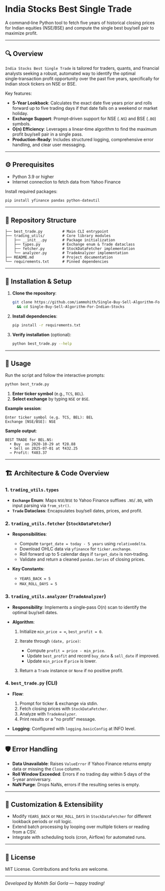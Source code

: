 # India Stocks Best Single Trade

A command‑line Python tool to fetch five years of historical closing prices for Indian equities (NSE/BSE) and compute the single best buy/sell pair to maximize profit.

---

## 🔍 Overview

`India Stocks Best Single Trade` is tailored for traders, quants, and financial analysts seeking a robust, automated way to identify the optimal single‑transaction profit opportunity over the past five years, specifically for Indian stock tickers on NSE or BSE.

Key features:

* **5‑Year Lookback**: Calculates the exact date five years prior and rolls forward up to five trading days if that date falls on a weekend or market holiday.
* **Exchange Support**: Prompt‑driven support for NSE (`.NS`) and BSE (`.BO`) symbols.
* **O(n) Efficiency**: Leverages a linear‑time algorithm to find the maximum profit buy/sell pair in a single pass.
* **Production‑Ready**: Includes structured logging, comprehensive error handling, and clear user messaging.

---

## ⚙️ Prerequisites

* Python 3.9 or higher
* Internet connection to fetch data from Yahoo Finance

Install required packages:

```bash
pip install yfinance pandas python-dateutil
```

---

## 📁 Repository Structure

```plaintext
├── best_trade.py         # Main CLI entrypoint
├── trading_utils/        # Core library modules
│   ├── __init__.py       # Package initialization
│   ├── types.py          # Exchange enum & Trade dataclass
│   ├── fetcher.py        # StockDataFetcher implementation
│   └── analyzer.py       # TradeAnalyzer implementation
├── README.md             # Project documentation
└── requirements.txt      # Pinned dependencies
```

---

## 🚀 Installation & Setup

1. **Clone the repository**:

   ```bash
   git clone https://github.com/iammohith/Single-Buy-Sell-Algorithm-For-Indian-Stocks.git \
     && cd Single-Buy-Sell-Algorithm-For-Indian-Stocks
   ```

2. **Install dependencies**:

   ```bash
   pip install -r requirements.txt
   ```

3. **Verify installation** (optional):

   ```bash
   python best_trade.py --help
   ```

---

## 🎯 Usage

Run the script and follow the interactive prompts:

```bash
python best_trade.py
```

1. **Enter ticker symbol** (e.g., `TCS`, `BEL`).
2. **Select exchange** by typing `NSE` or `BSE`.

**Example session**:

```text
Enter ticker symbol (e.g. TCS, BEL): BEL
Exchange [NSE/BSE]: NSE
```

**Sample output**:

```text
BEST TRADE for BEL.NS:
  • Buy  on 2020-10-29 at ₹28.88
  • Sell on 2025-07-01 at ₹432.25
  → Profit: ₹403.37
```

---

## 🏗️ Architecture & Code Overview

### 1. `trading_utils.types`

* **`Exchange` Enum**: Maps `NSE`/`BSE` to Yahoo Finance suffixes `.NS`/`.BO`, with input parsing via `from_str()`.
* **`Trade` Dataclass**: Encapsulates buy/sell dates, prices, and profit.

### 2. `trading_utils.fetcher` (`StockDataFetcher`)

* **Responsibilities**:

  * Compute `target_date = today - 5 years` using `relativedelta`.
  * Download OHLC data via `yfinance` for `ticker.exchange`.
  * Roll forward up to 5 calendar days if `target_date` is non‑trading.
  * Validate and return a cleaned `pandas.Series` of closing prices.
* **Key Constants**:

  * `YEARS_BACK = 5`
  * `MAX_ROLL_DAYS = 5`

### 3. `trading_utils.analyzer` (`TradeAnalyzer`)

* **Responsibility**: Implements a single‑pass O(n) scan to identify the optimal buy/sell dates.
* **Algorithm**:

  1. Initialize `min_price = ∞`, `best_profit = 0`.
  2. Iterate through `(date, price)`:

     * Compute `profit = price - min_price`.
     * Update `best_profit` and record `buy_date` & `sell_date` if improved.
     * Update `min_price` if `price` is lower.
  3. Return a `Trade` instance or `None` if no positive profit.

### 4. `best_trade.py` (CLI)

* **Flow**:

  1. Prompt for ticker & exchange via stdin.
  2. Fetch closing prices with `StockDataFetcher`.
  3. Analyze with `TradeAnalyzer`.
  4. Print results or a “no profit” message.
* **Logging**: Configured with `logging.basicConfig` at INFO level.

---

## 🛡️ Error Handling

* **Data Unavailable**: Raises `ValueError` if Yahoo Finance returns empty data or missing the `Close` column.
* **Roll Window Exceeded**: Errors if no trading day within 5 days of the 5‑year anniversary.
* **NaN Purge**: Drops NaNs, errors if the resulting series is empty.

---

## 🔧 Customization & Extensibility

* Modify `YEARS_BACK` or `MAX_ROLL_DAYS` in `StockDataFetcher` for different lookback periods or roll logic.
* Extend batch processing by looping over multiple tickers or reading from a CSV.
* Integrate with scheduling tools (cron, Airflow) for automated runs.

---

## 📜 License

MIT License. Contributions and forks are welcome.

---

*Developed by Mohith Sai Gorla — happy trading!*
